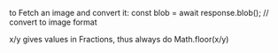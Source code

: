 to Fetch an image and convert it: 
const blob = await response.blob(); // convert to image format


x/y gives values in Fractions, thus always do Math.floor(x/y)
